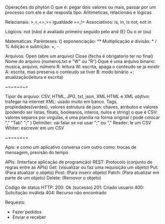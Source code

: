 Operações do phyton
O que é: pegar dois valores ou mais, passar por um processo com ele e dar resposta
tipo: Aritimeticas, relacionais e lógicas

Relacianais: >,<,<=,>=
igualdade ==,!=
Associativos: is, in, is not, not in

Lógicos: not (não) é avaliado primeiro
seguido pelo and (E)
Ou o or (ou)

Matematicas: 
Parênteses: ()
exponenciação: **
Multiplicação e divisão: * / %
Adição e subtrição: +, -

Arquivos:
Open (abre um arquivo)
Close (fecha é obrigatorio ter no final)
Nome do arquivo (numeros.txt e "W" ou "R")
Oque é uma arquivo binario: musica, arquivo, número
R: leitura
W: escrita, apaga o conteudo se ja existir
A: escrita, mas preserva o conteudo se tiver
B: modo binário
+: atualização(leitura e escrita)

~=~=~=~=

Tipor de arquivo: CSV, HTML, JPG, txt, json, XML
HTML e XML objtivo: trafegar na internet
XML: usado muito em banco.
Tags, propiedades(verdes), valores
estrutura de json: chaves, atributos e valores (podendo ser listas, floats, booleanos, interos, nulos e string)
o que é CSV: valores separos por virgulas, é uma planilia na forma original ( pode colocar "," "Tab"
";" )
Delimiter: vai falar se vai usar ";" ou ","
Reader: le um CSV
Whiter: escrever em um CSV

~=~=~=~=

Apis: e como um aplicativo conversa com outro como: trocas de mensagem, previsão do tempo

APIs: (Interface aplicação de programção)
REST: Protocolo (conjunto de regras entre as APIs)
Get: (visualizar ou faz uma requisição um objeto)
Put: (Para atualizar o objeto)
Post: (Para inserir objeto)
Patch: (Para atualizar em parte de um objeto)
Delete: (Removor o objeto)

Codigo de status HTTP: 
200: Ok (sucesso)
201: Criado usuario
400: Solicitação inválida
404: Recurso não encontrado

Requests:
- Fazer pedidos
- Enviar e receber

